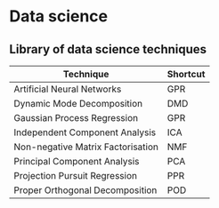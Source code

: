 # Data science

## Library of data science techniques

| Technique | Shortcut |
|-----------|----------|
| Artificial Neural Networks | GPR |
| Dynamic Mode Decomposition | DMD |
| Gaussian Process Regression | GPR |
| Independent Component Analysis | ICA |
| Non-negative Matrix Factorisation | NMF |
| Principal Component Analysis | PCA |
| Projection Pursuit Regression | PPR |
| Proper Orthogonal Decomposition | POD |
